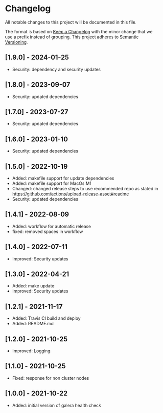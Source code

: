 # Changelog
All notable changes to this project will be documented in this file.

The format is based on [Keep a Changelog](https://keepachangelog.com/en/1.0.0/) with the minor change that we use a prefix instead of grouping.
This project adheres to [Semantic Versioning](https://semver.org/spec/v2.0.0.html).

## [1.9.0] - 2024-01-25
- Security: dependency and security updates

## [1.8.0] - 2023-09-07
- Security: updated dependencies

## [1.7.0] - 2023-07-27
- Security: updated dependencies

## [1.6.0] - 2023-01-10
- Security: updated dependencies

## [1.5.0] - 2022-10-19
- Added: makefile support for update dependencies
- Added: makefile support for MacOs M1
- Changed: changed release steps to use recommended repo as stated in https://github.com/actions/upload-release-asset#readme
- Security: updated dependencies

## [1.4.1] - 2022-08-09
- Added: workflow for automatic release
- fixed: removed spaces in workflow

## [1.4.0] - 2022-07-11
- Improved: Security updates

## [1.3.0] - 2022-04-21
- Added: make update
- Improved: Security updates

## [1.2.1] - 2021-11-17
- Added: Travis CI build and deploy
- Added: README.md

## [1.2.0] - 2021-10-25
- Improved: Logging

## [1.1.0] - 2021-10-25
- Fixed: response for non cluster nodes

## [1.0.0] - 2021-10-22
- Added: initial version of galera health check
